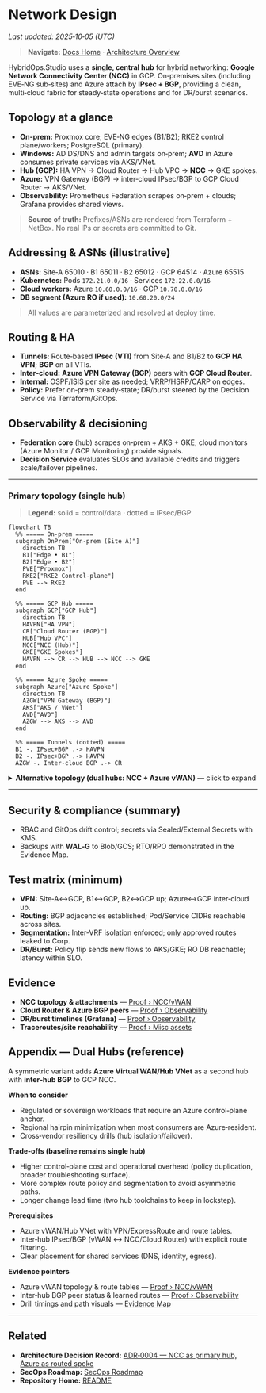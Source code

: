 # Network Design
_Last updated: 2025‑10‑05 (UTC)_

> **Navigate:** [Docs Home](../../README.md) · [Architecture Overview](../mermaid/architecture-overview.md)

HybridOps.Studio uses a **single, central hub** for hybrid networking: **Google Network Connectivity Center (NCC)** in GCP.
On‑premises sites (including EVE‑NG sub‑sites) and Azure attach by **IPsec + BGP**, providing a clean, multi‑cloud fabric
for steady‑state operations and for DR/burst scenarios.

## Topology at a glance
- **On‑prem:** Proxmox core; EVE‑NG edges (B1/B2); RKE2 control plane/workers; PostgreSQL (primary).
- **Windows:** AD DS/DNS and admin targets on‑prem; **AVD** in Azure consumes private services via AKS/VNet.
- **Hub (GCP):** HA VPN → Cloud Router → Hub VPC → **NCC** → GKE spokes.
- **Azure:** VPN Gateway (BGP) → inter‑cloud IPsec/BGP to GCP Cloud Router → AKS/VNet.
- **Observability:** Prometheus Federation scrapes on‑prem + clouds; Grafana provides shared views.

> **Source of truth:** Prefixes/ASNs are rendered from Terraform + NetBox. No real IPs or secrets are committed to Git.

## Addressing & ASNs (illustrative)
- **ASNs:** Site‑A 65010 · B1 65011 · B2 65012 · GCP 64514 · Azure 65515
- **Kubernetes:** Pods `172.21.0.0/16` · Services `172.22.0.0/16`
- **Cloud workers:** Azure `10.60.0.0/16` · GCP `10.70.0.0/16`
- **DB segment (Azure RO if used):** `10.60.20.0/24`

> All values are parameterized and resolved at deploy time.

## Routing & HA
- **Tunnels:** Route‑based **IPsec (VTI)** from Site‑A and B1/B2 to **GCP HA VPN**; **BGP** on all VTIs.
- **Inter‑cloud:** **Azure VPN Gateway (BGP)** peers with **GCP Cloud Router**.
- **Internal:** OSPF/ISIS per site as needed; VRRP/HSRP/CARP on edges.
- **Policy:** Prefer on‑prem steady‑state; DR/burst steered by the Decision Service via Terraform/GitOps.

## Observability & decisioning
- **Federation core** (hub) scrapes on‑prem + AKS + GKE; cloud monitors (Azure Monitor / GCP Monitoring) provide signals.
- **Decision Service** evaluates SLOs and available credits and triggers scale/failover pipelines.

---

### Primary topology (single hub)
> **Legend:** solid = control/data · dotted = IPsec/BGP

```mermaid
flowchart TB
  %% ===== On‑prem =====
  subgraph OnPrem["On‑prem (Site A)"]
    direction TB
    B1["Edge • B1"]
    B2["Edge • B2"]
    PVE["Proxmox"]
    RKE2["RKE2 Control‑plane"]
    PVE --> RKE2
  end

  %% ===== GCP Hub =====
  subgraph GCP["GCP Hub"]
    direction TB
    HAVPN["HA VPN"]
    CR["Cloud Router (BGP)"]
    HUB["Hub VPC"]
    NCC["NCC (Hub)"]
    GKE["GKE Spokes"]
    HAVPN --> CR --> HUB --> NCC --> GKE
  end

  %% ===== Azure Spoke =====
  subgraph Azure["Azure Spoke"]
    direction TB
    AZGW["VPN Gateway (BGP)"]
    AKS["AKS / VNet"]
    AVD["AVD"]
    AZGW --> AKS --> AVD
  end

  %% ===== Tunnels (dotted) =====
  B1 -. IPsec+BGP .-> HAVPN
  B2 -. IPsec+BGP .-> HAVPN
  AZGW -. Inter‑cloud BGP .-> CR
```

<details>
  <summary><strong>Alternative topology (dual hubs: NCC + Azure vWAN)</strong> — click to expand</summary>

> **Legend:** solid = control/data · dotted = IPsec/BGP

```mermaid
flowchart TB
  %% ===== On‑prem =====
  subgraph OnPrem["On‑prem (Site A)"]
    direction TB
    B1["Edge • B1"]
    B2["Edge • B2"]
    PVE["Proxmox"]
    RKE2["RKE2 Control‑plane"]
    PVE --> RKE2
  end

  %% ===== GCP Hub =====
  subgraph GCP["GCP Hub"]
    direction TB
    HAVPN["HA VPN"]
    CR["Cloud Router (BGP)"]
    NCC["NCC (Hub)"]
    GKE["GKE Spokes"]
    HAVPN --> CR --> NCC --> GKE
  end

  %% ===== Azure Hub (vWAN) =====
  subgraph AzureHub["Azure vWAN Hub"]
    direction TB
    VWANVPN["vWAN VPN"]
    VWAN["vWAN Hub"]
    AKS["AKS / VNet"]
    AVD["AVD"]
    VWANVPN --> VWAN --> AKS --> AVD
  end

  %% ===== Dual attachments from sites =====
  B1 -. IPsec+BGP .-> HAVPN
  B1 -. IPsec+BGP .-> VWANVPN
  B2 -. IPsec+BGP .-> HAVPN
  B2 -. IPsec+BGP .-> VWANVPN

  %% ===== Inter-hub connectivity =====
  NCC -. Inter‑hub IPsec+BGP .-> VWANVPN
```
</details>

---

## Security & compliance (summary)
- RBAC and GitOps drift control; secrets via Sealed/External Secrets with KMS.
- Backups with **WAL‑G** to Blob/GCS; RTO/RPO demonstrated in the Evidence Map.

## Test matrix (minimum)
- **VPN:** Site‑A↔GCP, B1↔GCP, B2↔GCP up; Azure↔GCP inter‑cloud up.
- **Routing:** BGP adjacencies established; Pod/Service CIDRs reachable across sites.
- **Segmentation:** Inter‑VRF isolation enforced; only approved routes leaked to Corp.
- **DR/Burst:** Policy flip sends new flows to AKS/GKE; RO DB reachable; latency within SLO.

## Evidence
- **NCC topology & attachments** — [Proof › NCC/vWAN](../../proof/ncc/images/)
- **Cloud Router & Azure BGP peers** — [Proof › Observability](../../proof/observability/images/)
- **DR/burst timelines (Grafana)** — [Proof › Observability](../../proof/observability/images/)
- **Traceroutes/site reachability** — [Proof › Misc assets](../../proof/others/assets/)

## Appendix — Dual Hubs (reference)

A symmetric variant adds **Azure Virtual WAN/Hub VNet** as a second hub with **inter‑hub BGP** to GCP NCC.

**When to consider**
- Regulated or sovereign workloads that require an Azure control‑plane anchor.
- Regional hairpin minimization when most consumers are Azure‑resident.
- Cross‑vendor resiliency drills (hub isolation/failover).

**Trade‑offs (baseline remains single hub)**
- Higher control‑plane cost and operational overhead (policy duplication, broader troubleshooting surface).
- More complex route policy and segmentation to avoid asymmetric paths.
- Longer change lead time (two hub toolchains to keep in lockstep).

**Prerequisites**
- Azure vWAN/Hub VNet with VPN/ExpressRoute and route tables.
- Inter‑hub IPsec/BGP (vWAN ↔ NCC/Cloud Router) with explicit route filtering.
- Clear placement for shared services (DNS, identity, egress).

**Evidence pointers**
- Azure vWAN topology & route tables — [Proof › NCC/vWAN](../../proof/ncc/images/)
- Inter‑hub BGP peer status & learned routes — [Proof › Observability](../../proof/observability/images/)
- Drill timings and path visuals — [Evidence Map](../../evidence_map.md)

---

## Related
- **Architecture Decision Record:** [ADR‑0004 — NCC as primary hub, Azure as routed spoke](../../adr/ADR-0004_ncc-primary-hub_azure-spoke.md)
- **SecOps Roadmap:** [SecOps Roadmap](../../guides/secops-roadmap.md)
- **Repository Home:** [README](../../../README.md)
